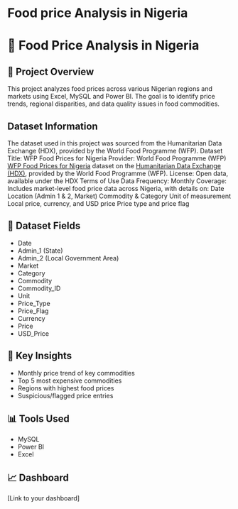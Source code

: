 # Food price Analysis in Nigeria

# 🥦 Food Price Analysis in Nigeria

## 📌 Project Overview
This project analyzes food prices across various Nigerian regions and markets using Excel, MySQL and Power BI. The goal is to identify price trends, regional disparities, and data quality issues in food commodities.

##  Dataset Information
The dataset used in this project was sourced from the Humanitarian Data Exchange (HDX), provided by the World Food Programme (WFP).
Dataset Title: WFP Food Prices for Nigeria
Provider: World Food Programme (WFP) [WFP Food Prices for Nigeria](https://data.humdata.org/dataset/wfp-food-prices-for-nigeria) dataset on the [Humanitarian Data Exchange (HDX)](https://data.humdata.org/), provided by the World Food Programme (WFP).
License: Open data, available under the HDX Terms of Use
Data Frequency: Monthly
Coverage: Includes market-level food price data across Nigeria, with details on:
Date
Location (Admin 1 & 2, Market)
Commodity & Category
Unit of measurement
Local price, currency, and USD price
Price type and price flag

## 📁 Dataset Fields
- Date
- Admin_1 (State)
- Admin_2 (Local Government Area)
- Market
- Category
- Commodity
- Commodity_ID
- Unit
- Price_Type
- Price_Flag
- Currency
- Price
- USD_Price

## 🧠 Key Insights
- Monthly price trend of key commodities
- Top 5 most expensive commodities
- Regions with highest food prices
- Suspicious/flagged price entries

## 📊 Tools Used
- MySQL
- Power BI
- Excel

## 📈 Dashboard
[Link to your dashboard]


